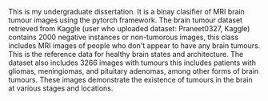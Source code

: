 This is my undergraduate dissertation. It is a binay clasifier of MRI brain tumour images using the pytorch framework. The brain tumour dataset retrieved from Kaggle (user who uploaded dataset: Praneet0327, Kaggle) contains 2000 negative instances or non-tumorous images, this class includes MRI images of people who don't appear to have any brain tumours. 
This is the reference data for healthy brain states and architecture. The dataset also includes 3266 images with tumours this includes patients with gliomas, meningiomas, and pituitary adenomas, 
among other forms of brain tumours. These images demonstrate the existence of tumours in the brain at various stages and locations.
